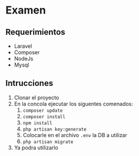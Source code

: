 # Examen

## Requerimientos

- Laravel
- Composer
- NodeJs
- Mysql

## Intrucciones

1. Clonar el proyecto
2. En la concola ejecutar los siguentes comenados:
	1. `composer update`
	2. `composer install`
	3. `npm install`
	4. `php artisan key:generate`
	5. Colocarle en el archivo `.env` la DB a utilizar
	6. `php artisan migrate`
3.  Ya podra utilizarlo